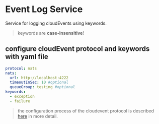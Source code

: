 # Event Log Service

Service for logging cloudEvents using keywords.

> keywords are **case-insensitive**!

## configure cloudEvent protocol and keywords with yaml file
```yaml
protocol: nats
nats:
  url: http://localhost:4222
  timeoutInSec: 10 #optional
  queueGroup: testing #optional
keywords:
  - exception
  - failure
```

> the configuration process of the cloudevent protocol is described [here](https://gitlab.eclipse.org/eclipse/xfsc/libraries/messaging/cloudeventprovider) in more detail.